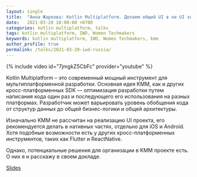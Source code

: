 ```yaml
---
layout: single
title:  "Анна Жаркова: Kotlin Multiplatform. Делаем общий UI в не UI sdk"
date:   2021-03-20 18:00:00 +0700
categories: kotlin multiplatform, talks
tags: kotlin multiplatform, IWD, Women Techmakers
keywords: kotlin multiplatform, IWD, Women Techmakers, kmm
author_profile: true
permalink: /talks/2021-03-20-iwd-russia/
---
```



{% include video id="7jmgkZ5CbFc" provider="youtube" %}


Kotlin Multiplatform – это современный мощный инструмент для мультиплатформенной разработки. Основная идея KMM, как и других кросс-платформенных SDK — оптимизация разработки путем написания кода один раз и последующего его использования на разных платформах. Разработчик может варьировать уровень обобщения кода от структур данных до общей бизнес-логики и общей архитектуры.


Изначально KMM не рассчитан на реализацию UI проекта, его рекомендуется делать в нативных частях, отдельно для iOS и Android. Хотя подобные возможности есть у других кросс-платформенных инструментов, таких как Flutter и ReactNative.


Однако, потенциальные решения для организации в KMM проекте есть. О них я и расскажу в своем докладе.

[Slides](https://drive.google.com/file/d/1bxbTS7IxCm9c2qlHd4EN9rBWIGFiIdEb/view?usp=sharing)
